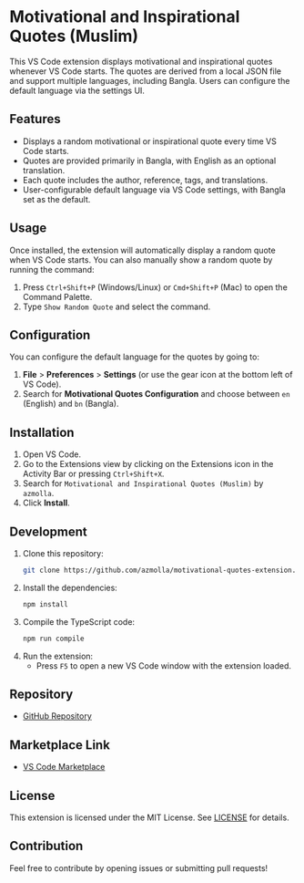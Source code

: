 # Motivational and Inspirational Quotes (Muslim)

This VS Code extension displays motivational and inspirational quotes whenever VS Code starts. The quotes are derived from a local JSON file and support multiple languages, including Bangla. Users can configure the default language via the settings UI.

## Features

- Displays a random motivational or inspirational quote every time VS Code starts.
- Quotes are provided primarily in Bangla, with English as an optional translation.
- Each quote includes the author, reference, tags, and translations.
- User-configurable default language via VS Code settings, with Bangla set as the default.


## Usage

Once installed, the extension will automatically display a random quote when VS Code starts. You can also manually show a random quote by running the command:

1. Press `Ctrl+Shift+P` (Windows/Linux) or `Cmd+Shift+P` (Mac) to open the Command Palette.
2. Type `Show Random Quote` and select the command.

## Configuration

You can configure the default language for the quotes by going to:

1. **File** > **Preferences** > **Settings** (or use the gear icon at the bottom left of VS Code).
2. Search for **Motivational Quotes Configuration** and choose between `en` (English) and `bn` (Bangla).

## Installation

1. Open VS Code.
2. Go to the Extensions view by clicking on the Extensions icon in the Activity Bar or pressing `Ctrl+Shift+X`.
3. Search for `Motivational and Inspirational Quotes (Muslim)` by `azmolla`.
4. Click **Install**.

## Development

1. Clone this repository:
    ```bash
    git clone https://github.com/azmolla/motivational-quotes-extension.git
    ```
2. Install the dependencies:
    ```bash
    npm install
    ```
3. Compile the TypeScript code:
    ```bash
    npm run compile
    ```
4. Run the extension:
    - Press `F5` to open a new VS Code window with the extension loaded.

## Repository

- [GitHub Repository](https://github.com/azmolla/motivational-quotes-extension)

## Marketplace Link

- [VS Code Marketplace](https://marketplace.visualstudio.com/publishers/azmolla)

## License

This extension is licensed under the MIT License. See [LICENSE](./LICENSE.md) for details.

## Contribution

Feel free to contribute by opening issues or submitting pull requests!

